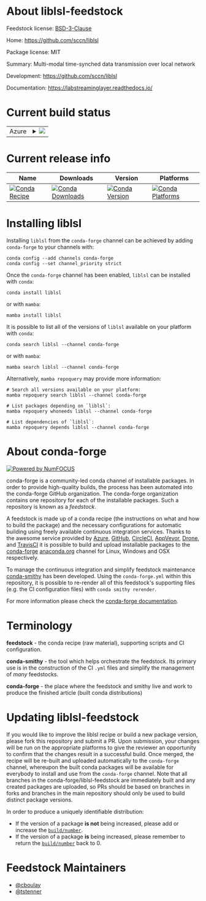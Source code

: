 About liblsl-feedstock
======================

Feedstock license: [BSD-3-Clause](https://github.com/conda-forge/liblsl-feedstock/blob/main/LICENSE.txt)

Home: https://github.com/sccn/liblsl

Package license: MIT

Summary: Multi-modal time-synched data transmission over local network

Development: https://github.com/sccn/liblsl

Documentation: https://labstreaminglayer.readthedocs.io/

Current build status
====================


<table>
    
  <tr>
    <td>Azure</td>
    <td>
      <details>
        <summary>
          <a href="https://dev.azure.com/conda-forge/feedstock-builds/_build/latest?definitionId=13234&branchName=main">
            <img src="https://dev.azure.com/conda-forge/feedstock-builds/_apis/build/status/liblsl-feedstock?branchName=main">
          </a>
        </summary>
        <table>
          <thead><tr><th>Variant</th><th>Status</th></tr></thead>
          <tbody><tr>
              <td>linux_64</td>
              <td>
                <a href="https://dev.azure.com/conda-forge/feedstock-builds/_build/latest?definitionId=13234&branchName=main">
                  <img src="https://dev.azure.com/conda-forge/feedstock-builds/_apis/build/status/liblsl-feedstock?branchName=main&jobName=linux&configuration=linux%20linux_64_" alt="variant">
                </a>
              </td>
            </tr><tr>
              <td>osx_64</td>
              <td>
                <a href="https://dev.azure.com/conda-forge/feedstock-builds/_build/latest?definitionId=13234&branchName=main">
                  <img src="https://dev.azure.com/conda-forge/feedstock-builds/_apis/build/status/liblsl-feedstock?branchName=main&jobName=osx&configuration=osx%20osx_64_" alt="variant">
                </a>
              </td>
            </tr><tr>
              <td>osx_arm64</td>
              <td>
                <a href="https://dev.azure.com/conda-forge/feedstock-builds/_build/latest?definitionId=13234&branchName=main">
                  <img src="https://dev.azure.com/conda-forge/feedstock-builds/_apis/build/status/liblsl-feedstock?branchName=main&jobName=osx&configuration=osx%20osx_arm64_" alt="variant">
                </a>
              </td>
            </tr><tr>
              <td>win_64</td>
              <td>
                <a href="https://dev.azure.com/conda-forge/feedstock-builds/_build/latest?definitionId=13234&branchName=main">
                  <img src="https://dev.azure.com/conda-forge/feedstock-builds/_apis/build/status/liblsl-feedstock?branchName=main&jobName=win&configuration=win%20win_64_" alt="variant">
                </a>
              </td>
            </tr>
          </tbody>
        </table>
      </details>
    </td>
  </tr>
</table>

Current release info
====================

| Name | Downloads | Version | Platforms |
| --- | --- | --- | --- |
| [![Conda Recipe](https://img.shields.io/badge/recipe-liblsl-green.svg)](https://anaconda.org/conda-forge/liblsl) | [![Conda Downloads](https://img.shields.io/conda/dn/conda-forge/liblsl.svg)](https://anaconda.org/conda-forge/liblsl) | [![Conda Version](https://img.shields.io/conda/vn/conda-forge/liblsl.svg)](https://anaconda.org/conda-forge/liblsl) | [![Conda Platforms](https://img.shields.io/conda/pn/conda-forge/liblsl.svg)](https://anaconda.org/conda-forge/liblsl) |

Installing liblsl
=================

Installing `liblsl` from the `conda-forge` channel can be achieved by adding `conda-forge` to your channels with:

```
conda config --add channels conda-forge
conda config --set channel_priority strict
```

Once the `conda-forge` channel has been enabled, `liblsl` can be installed with `conda`:

```
conda install liblsl
```

or with `mamba`:

```
mamba install liblsl
```

It is possible to list all of the versions of `liblsl` available on your platform with `conda`:

```
conda search liblsl --channel conda-forge
```

or with `mamba`:

```
mamba search liblsl --channel conda-forge
```

Alternatively, `mamba repoquery` may provide more information:

```
# Search all versions available on your platform:
mamba repoquery search liblsl --channel conda-forge

# List packages depending on `liblsl`:
mamba repoquery whoneeds liblsl --channel conda-forge

# List dependencies of `liblsl`:
mamba repoquery depends liblsl --channel conda-forge
```


About conda-forge
=================

[![Powered by
NumFOCUS](https://img.shields.io/badge/powered%20by-NumFOCUS-orange.svg?style=flat&colorA=E1523D&colorB=007D8A)](https://numfocus.org)

conda-forge is a community-led conda channel of installable packages.
In order to provide high-quality builds, the process has been automated into the
conda-forge GitHub organization. The conda-forge organization contains one repository
for each of the installable packages. Such a repository is known as a *feedstock*.

A feedstock is made up of a conda recipe (the instructions on what and how to build
the package) and the necessary configurations for automatic building using freely
available continuous integration services. Thanks to the awesome service provided by
[Azure](https://azure.microsoft.com/en-us/services/devops/), [GitHub](https://github.com/),
[CircleCI](https://circleci.com/), [AppVeyor](https://www.appveyor.com/),
[Drone](https://cloud.drone.io/welcome), and [TravisCI](https://travis-ci.com/)
it is possible to build and upload installable packages to the
[conda-forge](https://anaconda.org/conda-forge) [anaconda.org](https://anaconda.org/)
channel for Linux, Windows and OSX respectively.

To manage the continuous integration and simplify feedstock maintenance
[conda-smithy](https://github.com/conda-forge/conda-smithy) has been developed.
Using the ``conda-forge.yml`` within this repository, it is possible to re-render all of
this feedstock's supporting files (e.g. the CI configuration files) with ``conda smithy rerender``.

For more information please check the [conda-forge documentation](https://conda-forge.org/docs/).

Terminology
===========

**feedstock** - the conda recipe (raw material), supporting scripts and CI configuration.

**conda-smithy** - the tool which helps orchestrate the feedstock.
                   Its primary use is in the construction of the CI ``.yml`` files
                   and simplify the management of *many* feedstocks.

**conda-forge** - the place where the feedstock and smithy live and work to
                  produce the finished article (built conda distributions)


Updating liblsl-feedstock
=========================

If you would like to improve the liblsl recipe or build a new
package version, please fork this repository and submit a PR. Upon submission,
your changes will be run on the appropriate platforms to give the reviewer an
opportunity to confirm that the changes result in a successful build. Once
merged, the recipe will be re-built and uploaded automatically to the
`conda-forge` channel, whereupon the built conda packages will be available for
everybody to install and use from the `conda-forge` channel.
Note that all branches in the conda-forge/liblsl-feedstock are
immediately built and any created packages are uploaded, so PRs should be based
on branches in forks and branches in the main repository should only be used to
build distinct package versions.

In order to produce a uniquely identifiable distribution:
 * If the version of a package **is not** being increased, please add or increase
   the [``build/number``](https://docs.conda.io/projects/conda-build/en/latest/resources/define-metadata.html#build-number-and-string).
 * If the version of a package **is** being increased, please remember to return
   the [``build/number``](https://docs.conda.io/projects/conda-build/en/latest/resources/define-metadata.html#build-number-and-string)
   back to 0.

Feedstock Maintainers
=====================

* [@cboulay](https://github.com/cboulay/)
* [@tstenner](https://github.com/tstenner/)

